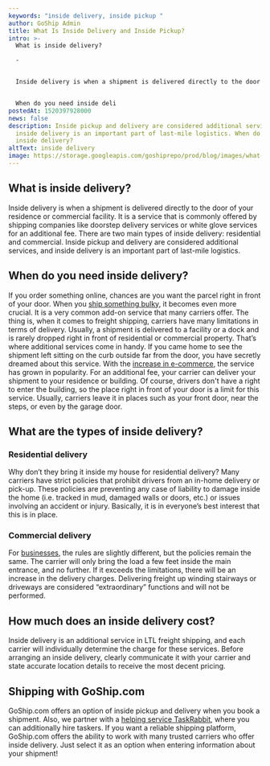 ```yaml
---
keywords: "inside delivery, inside pickup "
author: GoShip Admin
title: What Is Inside Delivery and Inside Pickup?
intro: >-
  What is inside delivery?

  -


  Inside delivery is when a shipment is delivered directly to the door of your residence or commercial facility. It is a service that is commonly offered by shipping companies like doorstep delivery services or white glove services for an additional fee. There are two main types of inside delivery: residential and commercial. Inside pickup and delivery are considered additional services, and inside delivery is an important part of last-mile logistics. 


  When do you need inside deli
postedAt: 1520397928000
news: false
description: Inside pickup and delivery are considered additional services, and
  inside delivery is an important part of last-mile logistics. When do you need
  inside delivery?
altText: inside delivery
image: https://storage.googleapis.com/goshiprepo/prod/blog/images/what-is-inside-delivery.jpg
---
```

## What is inside delivery?

Inside delivery is when a shipment is delivered directly to the door of your residence or commercial facility. It is a service that is commonly offered by shipping companies like doorstep delivery services or white glove services for an additional fee. There are two main types of inside delivery: residential and commercial. Inside pickup and delivery are considered additional services, and inside delivery is an important part of last-mile logistics.

## When do you need inside delivery?

If you order something online, chances are you want the parcel right in front of your door. When you [ship something bulky](https://www.goship.com/shipping-services/large-item-shipping/), it becomes even more crucial. It is a very common add-on service that many carriers offer. The thing is, when it comes to freight shipping, carriers have many limitations in terms of delivery. Usually, a shipment is delivered to a facility or a dock and is rarely dropped right in front of residential or commercial property. That’s where additional services come in handy. If you came home to see the shipment left sitting on the curb outside far from the door, you have secretly dreamed about this service. With the [increase in e-commerce](https://www.goship.com/blog/how-to-improve-your-customers-experience-through-shipping/), the service has grown in popularity. For an additional fee, your carrier can deliver your shipment to your residence or building. Of course, drivers don't have a right to enter the building, so the place right in front of your door is a limit for this service. Usually, carriers leave it in places such as your front door, near the steps, or even by the garage door.

## What are the types of inside delivery?

### Residential delivery

Why don’t they bring it inside my house for residential delivery? Many carriers have strict policies that prohibit drivers from an in-home delivery or pick-up. These policies are preventing any case of liability to damage inside the home (i.e. tracked in mud, damaged walls or doors, etc.) or issues involving an accident or injury. Basically, it is in everyone’s best interest that this is in place.

### Commercial delivery

For [businesses](https://www.goship.com/shipping-services/small-business-shipping/), the rules are slightly different, but the policies remain the same. The carrier will only bring the load a few feet inside the main entrance, and no further. If it exceeds the limitations, there will be an increase in the delivery charges. Delivering freight up winding stairways or driveways are considered “extraordinary” functions and will not be performed.

## How much does an inside delivery cost?

Inside delivery is an additional service in LTL freight shipping, and each carrier will individually determine the charge for these services. Before arranging an inside delivery, clearly communicate it with your carrier and state accurate location details to receive the most decent pricing.

## Shipping with GoShip.com

GoShip.com offers an option of inside pickup and delivery when you book a shipment. Also, we partner with a [helping service TaskRabbit](https://www.goship.com/resources/get-help-with-taskrabbit/), where you can additionally hire taskers. If you want a reliable shipping platform, GoShip.com offers the ability to work with many trusted carriers who offer inside delivery. Just select it as an option when entering information about your shipment!